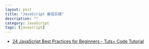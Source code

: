 ```yaml
---
layout: post
title: "JavaScript 最佳实践"
description: ""
category: JavaScript
tags: [javascript]
--- 
```


- [24 JavaScript Best Practices for Beginners - Tuts+ Code Tutorial](http://code.tutsplus.com/tutorials/24-javascript-best-practices-for-beginners--net-5399)


